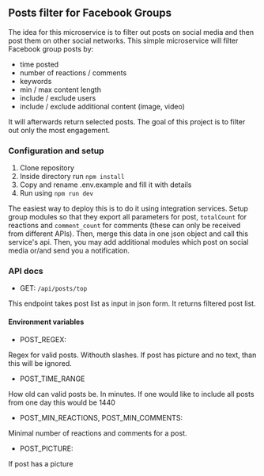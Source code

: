 ## Posts filter for Facebook Groups

The idea for this microservice is to filter out posts on social media and then post them on other social networks. This simple microservice will filter Facebook group posts by:

- time posted
- number of reactions / comments
- keywords
- min / max content length
- include / exclude users
- include / exclude additional content (image, video)

It will afterwards return selected posts. The goal of this project is to filter out only the most engagement.

### Configuration and setup

1. Clone repository
2. Inside directory run `npm install`
3. Copy and rename .env.example and fill it with details
4. Run using `npm run dev`

The easiest way to deploy this is to do it using integration services. Setup group modules so that they export all parameters for post, `totalCount` for reactions and `comment_count` for comments (these can only be received from different APIs). Then, merge this data in one json object and call this service's api. Then, you may add additional modules which post on social media or/and send you a notification.

### API docs

- GET: `/api/posts/top`

This endpoint takes post list as input in json form. It returns filtered post list.

#### Environment variables

- POST_REGEX: 

Regex for valid posts. Withouth slashes. If post has picture and no text, than this will be ignored.

- POST_TIME_RANGE

How old can valid posts be. In minutes. If one would like to include all posts from one day this would be 1440

- POST_MIN_REACTIONS, POST_MIN_COMMENTS:

Minimal number of reactions and comments for a post.

- POST_PICTURE:

If post has a picture
